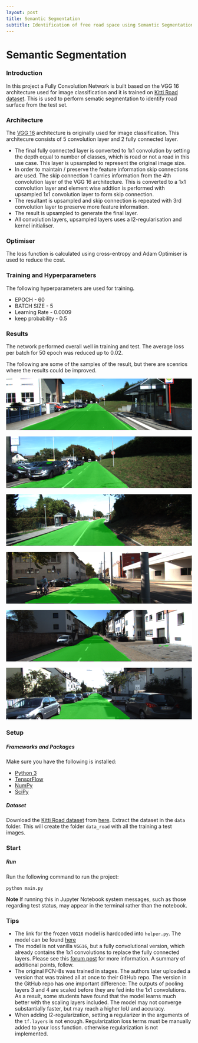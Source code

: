 ```yaml
---
layout: post
title: Semantic Segmentation
subtitle: Identification of free road space using Semantic Segmentation.
---
```



# Semantic Segmentation
### Introduction
In this project a Fully Convolution Network is built based on the VGG 16 architecture used for image classification and it is trained on [Kitti Road dataset](http://www.cvlibs.net/download.php?file=data_road.zip). This is used to perform sematic segmentation to identify road surface from the test set.

### Architecture
The [VGG 16](../img/Graph_VGG_16.png) architecture is originally used for image classification. This architecure consists of 5 convolution layer and 2 fully connected layer.
- The final fully connected layer is converted to 1x1 convolution by setting the depth equal to number of classes, which is road or not a road in this use case. This layer is upsampled to represent the original image size.
- In order to maintain / preserve the feature information skip connections are used. The skip connection 1 carries information from the 4th convolution layer of the VGG 16 architecture. This is converted to a 1x1 convolution layer and element wise addtion is performed with upsampled 1x1 convolution layer to form skip connection.
- The resultant is upsampled and skip connection is repeated with 3rd convolution layer to preserve more feature information.
- The result is upsampled to generate the final layer.
- All convolution layers, upsampled layers uses a l2-regularisation and kernel initialiser.

### Optimiser

The loss function is calculated using cross-entropy and Adam Optimiser is used to reduce the cost.

### Training and Hyperparameters

The following hyperparameters are used for training.

- EPOCH - 60
- BATCH SIZE - 5
- Learning Rate - 0.0009
- keep probability - 0.5

### Results

The network performed overall well in training and test. The average loss per batch for 50 epoch was reduced up to 0.02.

The following are some of the samples of the result, but there are scenrios where the results could be improved.

![Sample 1](../img/um_000013.png)

![Sample 2](../img/um_000014.png)

![Sample 3](../img/um_000027.png)

![Sample 4](../img/um_000066.png)

![Sample 5](../img/um_000077.png)

![Sample 6](../img/uu_000021.png)

### Setup
##### Frameworks and Packages
Make sure you have the following is installed:
 - [Python 3](https://www.python.org/)
 - [TensorFlow](https://www.tensorflow.org/)
 - [NumPy](http://www.numpy.org/)
 - [SciPy](https://www.scipy.org/)
##### Dataset
Download the [Kitti Road dataset](http://www.cvlibs.net/datasets/kitti/eval_road.php) from [here](http://www.cvlibs.net/download.php?file=data_road.zip).  Extract the dataset in the `data` folder.  This will create the folder `data_road` with all the training a test images.

### Start
##### Run
Run the following command to run the project:
```
python main.py
```
**Note** If running this in Jupyter Notebook system messages, such as those regarding test status, may appear in the terminal rather than the notebook.

 ### Tips
- The link for the frozen `VGG16` model is hardcoded into `helper.py`.  The model can be found [here](https://s3-us-west-1.amazonaws.com/udacity-selfdrivingcar/vgg.zip)
- The model is not vanilla `VGG16`, but a fully convolutional version, which already contains the 1x1 convolutions to replace the fully connected layers. Please see this [forum post](https://discussions.udacity.com/t/here-is-some-advice-and-clarifications-about-the-semantic-segmentation-project/403100/8?u=subodh.malgonde) for more information.  A summary of additional points, follow.
- The original FCN-8s was trained in stages. The authors later uploaded a version that was trained all at once to their GitHub repo.  The version in the GitHub repo has one important difference: The outputs of pooling layers 3 and 4 are scaled before they are fed into the 1x1 convolutions.  As a result, some students have found that the model learns much better with the scaling layers included. The model may not converge substantially faster, but may reach a higher IoU and accuracy.
- When adding l2-regularization, setting a regularizer in the arguments of the `tf.layers` is not enough. Regularization loss terms must be manually added to your loss function. otherwise regularization is not implemented.

